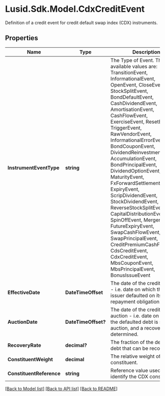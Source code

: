 # Lusid.Sdk.Model.CdxCreditEvent
Definition of a credit event for credit default swap index (CDX) instruments.

## Properties

Name | Type | Description | Notes
------------ | ------------- | ------------- | -------------
**InstrumentEventType** | **string** | The Type of Event. The available values are: TransitionEvent, InformationalEvent, OpenEvent, CloseEvent, StockSplitEvent, BondDefaultEvent, CashDividendEvent, AmortisationEvent, CashFlowEvent, ExerciseEvent, ResetEvent, TriggerEvent, RawVendorEvent, InformationalErrorEvent, BondCouponEvent, DividendReinvestmentEvent, AccumulationEvent, BondPrincipalEvent, DividendOptionEvent, MaturityEvent, FxForwardSettlementEvent, ExpiryEvent, ScripDividendEvent, StockDividendEvent, ReverseStockSplitEvent, CapitalDistributionEvent, SpinOffEvent, MergerEvent, FutureExpiryEvent, SwapCashFlowEvent, SwapPrincipalEvent, CreditPremiumCashFlowEvent, CdsCreditEvent, CdxCreditEvent, MbsCouponEvent, MbsPrincipalEvent, BonusIssueEvent | 
**EffectiveDate** | **DateTimeOffset** | The date of the credit default - i.e. date on which the debt issuer defaulted on its repayment obligation. | 
**AuctionDate** | **DateTimeOffset?** | The date of the credit event auction - i.e. date on which the defaulted debt is sold via auction, and a recovery rate determined. | [optional] 
**RecoveryRate** | **decimal?** | The fraction of the defaulted debt that can be recovered. | [optional] 
**ConstituentWeight** | **decimal** | The relative weight of the CDX constituent. | 
**ConstituentReference** | **string** | Reference value used to identify the CDX constituent. | [optional] 

[[Back to Model list]](../README.md#documentation-for-models) [[Back to API list]](../README.md#documentation-for-api-endpoints) [[Back to README]](../README.md)


